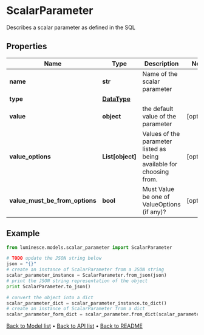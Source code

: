 # ScalarParameter

Describes a scalar parameter as defined in the SQL

## Properties
Name | Type | Description | Notes
------------ | ------------- | ------------- | -------------
**name** | **str** | Name of the scalar parameter | 
**type** | [**DataType**](DataType.md) |  | 
**value** | **object** | the default value of the parameter | [optional] 
**value_options** | **List[object]** | Values of the parameter listed as being available for choosing from. | [optional] 
**value_must_be_from_options** | **bool** | Must Value be one of ValueOptions (if any)? | [optional] 

## Example

```python
from luminesce.models.scalar_parameter import ScalarParameter

# TODO update the JSON string below
json = "{}"
# create an instance of ScalarParameter from a JSON string
scalar_parameter_instance = ScalarParameter.from_json(json)
# print the JSON string representation of the object
print ScalarParameter.to_json()

# convert the object into a dict
scalar_parameter_dict = scalar_parameter_instance.to_dict()
# create an instance of ScalarParameter from a dict
scalar_parameter_form_dict = scalar_parameter.from_dict(scalar_parameter_dict)
```
[Back to Model list](../README.md#documentation-for-models) &#8226; [Back to API list](../README.md#documentation-for-api-endpoints) &#8226; [Back to README](../README.md)


